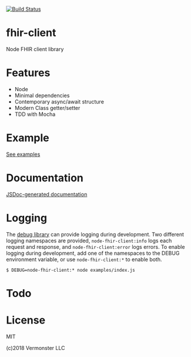 [![Build Status](https://travis-ci.org/Vermonster/node-fhir-client.svg?branch=master)](https://travis-ci.org/Vermonster/node-fhir-client)

# fhir-client
Node FHIR client library

# Features

* Node
* Minimal dependencies
* Contemporary async/await structure
* Modern Class getter/setter
* TDD with Mocha

# Example

[See examples](./examples/index.js)

# Documentation

[JSDoc-generated documentation](https://vermonster.github.io/node-fhir-client/fhir-client/0.1.0/)

# Logging

The [debug library](https://www.npmjs.com/package/debug) can provide logging during development. Two different logging namespaces are provided, `node-fhir-client:info` logs each request and response, and `node-fhir-client:error` logs errors. To enable logging during development, add one of the namespaces to the DEBUG environment variable, or use `node-fhir-client:*` to enable both.
```
$ DEBUG=node-fhir-client:* node examples/index.js
```

# Todo

# License

MIT

(c)2018 Vermonster LLC
